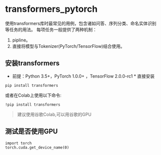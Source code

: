 # transformers_pytorch
使用transformers库时最常见的用例，包含诸如问答、序列分类、命名实体识别等任务的用法。
每项任务一般提供了两种机制：
1. pipline。
2. 直接将模型与Tokenizer(PyTorch/TensorFlow)结合使用。

## 安装transformers
* 前提：Python 3.5+，PyTorch 1.0.0+ ，TensorFlow 2.0.0-rc1 *
直接安装
```
pip install transformers
```
或者在Colab上使用以下命令:
```
!pip install transformers
```
> 建议使用谷歌Colab,可以用谷歌的GPU

## 测试是否使用GPU
```
import torch
torch.cuda.get_device_name(0)
```
